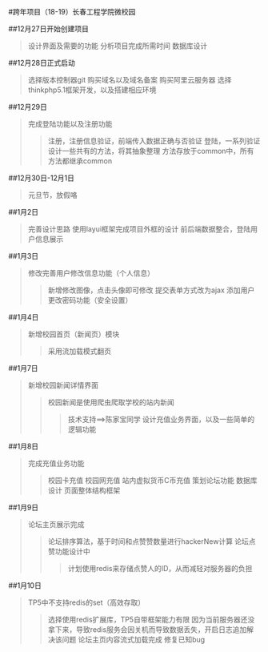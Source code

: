 #跨年项目（18-19）长春工程学院微校园

##12月27日开始创建项目
>设计界面及需要的功能
>分析项目完成所需时间
>数据库设计

##12月28日正式启动
>选择版本控制器git
>购买域名以及域名备案
>购买阿里云服务器
>选择thinkphp5.1框架开发，以及搭建相应环境

##12月29日
>完成登陆功能以及注册功能
>>注册，注册信息验证，前端传入数据正确与否验证
>>登陆，一系列验证
>设计一些共有的方法，将其抽象整理
>>方法存放于common中，所有方法都继承common

##12月30日-12月1日
>元旦节，放假咯

##1月2日
>完善设计思路
>使用layui框架完成项目外框的设计
>前后端数据整合，登陆用户信息展示

##1月3日
>修改完善用户修改信息功能（个人信息）
>>新增修改图像，点击头像即可修改
>>提交表单方式改为ajax
>添加用户更改密码功能（安全设置）

##1月4日
>新增校园首页（新闻页）模块
>>采用流加载模式翻页

##1月7日
>新增校园新闻详情界面
>>校园新闻是使用爬虫爬取学校的站内新闻
>>>技术支持==>陈家宝同学
>设计充值业务界面，以及一些简单的逻辑功能

##1月8日
>完成充值业务功能
>>校园卡充值
>>校园网充值
>>站内虚拟货币C币充值
>策划论坛功能
>>数据库设计
>>页面整体结构框架

##1月9日
>论坛主页展示完成
>>论坛排序算法，基于时间和点赞赞数量进行hackerNew计算
>>论坛点赞功能设计中
>>>计划使用redis来存储点赞人的ID，从而减轻对服务器的负担

##1月10日
>TP5中不支持redis的set（高效存取）
>>选择使用redis扩展库，TP5自带框架能力有限
>>因为当前服务器还没拿下来，导致redis服务会因关机而导致数据丢失，开启日志追加解决该问题
>论坛主页内容流式加载完成
>>修复已知bug